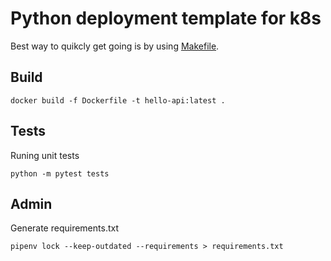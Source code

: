 # Python deployment template for k8s

Best way to quikcly get going is by using [Makefile](Makefile).

## Build 

```
docker build -f Dockerfile -t hello-api:latest .
```

## Tests
Runing unit tests
```
python -m pytest tests
```

## Admin

Generate requirements.txt
```
pipenv lock --keep-outdated --requirements > requirements.txt
```